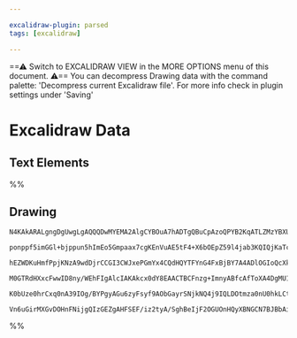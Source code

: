 ```yaml
---

excalidraw-plugin: parsed
tags: [excalidraw]

---
```

==⚠  Switch to EXCALIDRAW VIEW in the MORE OPTIONS menu of this document. ⚠== You can decompress Drawing data with the command palette: 'Decompress current Excalidraw file'. For more info check in plugin settings under 'Saving'


# Excalidraw Data
## Text Elements
%%
## Drawing
```compressed-json
N4KAkARALgngDgUwgLgAQQQDwMYEMA2AlgCYBOuA7hADTgQBuCpAzoQPYB2KqATLZMzYBXUtiRoIACyhQ4zZAHoFAc0JRJQgEYA6bGwC2CgF7N6hbEcK4OCtptbErHALRY8RMpWdx8Q1TdIEfARcZgRmBShcZQUebTiAFho6IIR9BA4oZm4AbXAwUDAiiBJuCAApfAA1ABkAIQBJAFYAUWSiyFhEMqgsKHbizG5nAGYANgB2bQAOEZ4ABjGARgnJ

ponppf5imGGl+bjppun5hImEo5Gmpaax7cgKEnVuAE5tF4+X6bOEpZ59l4jab3KQIQjKaTcHhNEHWZTBbjzEHMKCkNgAawQAGE2Pg2KQygBiJYIEkkgaQTS4bDo5RooQcYg4vEEiSo6zMOC4QKZCkQABmhHw+AAyrAERJBB4+Si0ZiAOpPSRQ5GojEIMUwCXoKWlEH0iEccLZNBbfKQNhc7BqXam+ZI80QOnCOANYgm1A5AC6IP55HSbu4HCEwpB

hEZWDKuHmfPpjKNzA9wdDjrCCGI3CWJxePGmYx4CQdHQYTFYnG4FxBjBY7A4ADlOGIoQcXksEvn5sDHYRmAARVK9DNoVFCBAgzTCRktYLpTJJkP4EFCODEXCDzMTFbnMbXEZLEYTEFEDjooMLo9sGnp7j8ghhEG9TD9CSxygAFT6ZT5/M4UBFhCMcReCLYof0yAAxXB9CFW1UDNYtHygABBIhlC4CRgn5foqyYKBzAIFDwXQ9AoEtPk9EyXBwyYQ

M0GTRdHXxcFwwID8ny/WEhFIgAlcIAKAkcx0dY8EAACTBCFnzg+ImnyABfcAfToXA4DgMU1yAwpOkkNIgIgVDIW2BhCAQCg6mpWk4yZXF8SJfl7IcgYIGwEQeSgBpen0MU5WxGzWXQYlSSCpyXNINyPLScyaWdBlrJZHpyA4TluQybD8mc1zUoi/RwKFUVxT03UMyM0Lws87z1UVYhnjQPh0tKrLyrVTFNW1CAipCzLMmy7jhENY1MxKrr3M8gB5

K0bUze0hrCxq0nA39IOg/BYPgyAGu6zyFsyf9AObGayrSNjkNQ4j9IQLDOtmza0nU0hkLCtgKB03Ah1QeiDrm/QWkZJDHuekI3ogbk0SoIzmGwNFhQADW4fMpnmJYVizCYYXSiGofwABNbgRg+bQxl+F5FgmIFcz+NHiiMNgDG4LTIHoAhR0zeTPpu/RetihMPQgKynLpEhdqAj70oFuLbLQemIDqXEgcJLEXgVhXwPAvleOUENuSJFpex1nWVYg

Vn6uGirMXGvDOHnFNijgQIzGEZgAHFSEF/iz2tyA/SghBeIjF2OGUOnHQyXBNGCN7BJBbAiDgbhI8dDhvbj0hRxBYQoBE5PRyN4o7AAKwQbAshFRO4AAWTYYgEB+0Pw5vO8EHAOT+AFIVwjphS5KAA==
```
%%